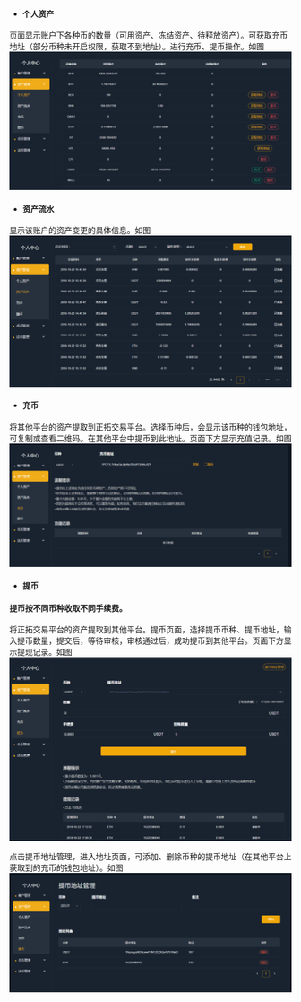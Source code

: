 * #### 个人资产

页面显示账户下各种币的数量（可用资产、冻结资产、待释放资产）。可获取充币地址（部分币种未开启权限，获取不到地址）。进行充币、提币操作。如图![](/ZTuo/assets/import10.png)

* #### 资产流水

显示该账户的资产变更的具体信息。如图![](/ZTuo/assets/import11.png)

* #### 充币

将其他平台的资产提取到正拓交易平台。选择币种后，会显示该币种的钱包地址，可复制或查看二维码。在其他平台中提币到此地址。页面下方显示充值记录。如图![](/ZTuo/assets/import12.png)

* #### 提币

#### 提币按不同币种收取不同手续费。

将正拓交易平台的资产提取到其他平台。提币页面，选择提币币种、提币地址，输入提币数量，提交后，等待审核，审核通过后，成功提币到其他平台。页面下方显示提现记录。如图![](/ZTuo/assets/import13.png)

点击提币地址管理，进入地址页面，可添加、删除币种的提币地址（在其他平台上获取到的充币的钱包地址）。如图![](/ZTuo/assets/import14.png)



